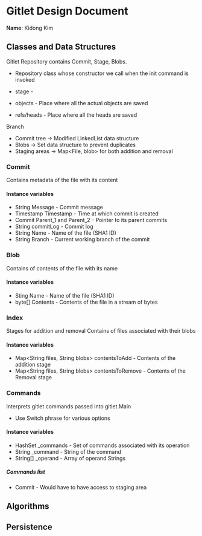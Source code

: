 # Gitlet Design Document

**Name**: Kidong Kim

## Classes and Data Structures


Gitlet Repository contains Commit, Stage, Blobs.

* Repository class whose constructor we call when the init command is invoked

* stage - 
* objects - Place where all the actual objects are saved
* refs/heads - Place where all the heads are saved



Branch
* Commit tree → Modified LinkedList data structure
* Blobs → Set data structure to prevent duplicates
* Staging areas → Map<File, blob> for both addition and removal



### Commit

Contains metadata of the file with its content

#### Instance variables

* String Message - Commit message 
* Timestamp Timestamp - Time at which commit is created
* Commit Parent_1 and Parent_2  - Pointer to its parent commits
* String commitLog - Commit log
* String Name - Name of the file (SHA1 ID)
* String Branch - Current working branch of the commit

### Blob

Contains of contents of the file with its name

#### Instance variables

* Sting Name - Name of the file (SHA1 ID)
* byte[] Contents - Contents of the file in a stream of bytes


### Index

Stages for addition and removal
Contains of files associated with their blobs

#### Instance variables

* Map<String files, String blobs> contentsToAdd - Contents of the addition stage
* Map<String files, String blobs> contentsToRemove - Contents of the Removal stage

### Commands

Interprets gitlet commands passed into gitlet.Main

* Use Switch phrase for various options

#### Instance variables

* HashSet<String> _commands - Set of commands associated with its operation
* String _command - String of the command
* String[] _operand - Array of operand Strings 

##### Commands list
* Commit - Would have to have access to staging area



## Algorithms



## Persistence

